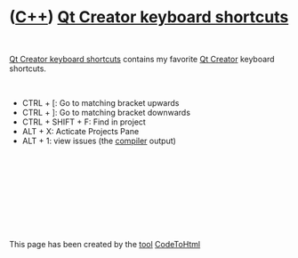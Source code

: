 
 

 

 

 

 

([C++](Cpp.md)) [Qt Creator keyboard shortcuts](CppQtCreatorKeyboardShortcuts.md)
===================================================================================

 

[Qt Creator keyboard shortcuts](CppQtCreatorKeyboardShortcuts.md)
contains my favorite [Qt Creator](CppQtCreator.md) keyboard shortcuts.

 

-   CTRL + \[: Go to matching bracket upwards
-   CTRL + \]: Go to matching bracket downwards
-   CTRL + SHIFT + F: Find in project
-   ALT + X: Acticate Projects Pane
-   ALT + 1: view issues (the [compiler](CppCompiler.md) output)

 

 

 

 

 

This page has been created by the [tool](Tools.md)
[CodeToHtml](ToolCodeToHtml.md)
